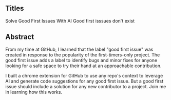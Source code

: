 ## Titles
Solve Good First Issues With AI
Good first isssues don't exist

## Abstract

From my time at GitHub, I learned that the label "good first issue" was created in response to the popularity of the first-timers-only project. The good first issue adds a label to identify bugs and minor fixes for anyone looking for a safe space to try their hand at an approachable contribution.

I built a chrome extension for GitHub to use any repo's context to leverage AI and generate code suggestions for any good first issue. But a  good first issue should include a solution for any new contributor to a project. Join me in learning how this works. 
